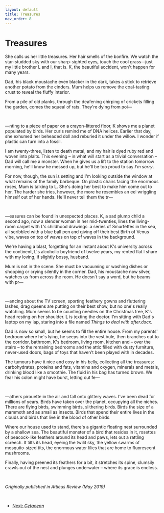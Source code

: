 ```yaml
---
layout: default
title: Treasures
nav_order: 8
---
```


# Treasures

She calls us her little treasures. Her hair smells of the bonfire. We watch the star-studded sky with our sharp-sighted eyes, touch the cool grass—just my little brother L and I, that is. K, the beautiful accident, won't happen for many years.

Dad, his black moustache even blacker in the dark, takes a stick to retrieve another potato from the cinders. Mum helps us remove the coal-tasting crust to reveal the fluffy interior.

From a pile of old planks, through the deafening chirping of crickets filling the garden, comes the squeal of rats. They're dying from poi—

<br/>

—nting to a piece of paper on a crayon-littered floor, K shows me a planet populated by birds. Her curls remind me of DNA helices. Earlier that day, she exhumed her beheaded doll and reburied it under the willow. I wonder if plastic can turn into a fossil.

I am twenty-three, listen to death metal, and my hair is dyed ruby red and woven into plaits. This evening – in what will start as a trivial conversation – Dad will call me a monster. When he gives us a lift to the station tomorrow morning, he'll know he messed up, but he'll be too proud to say *I'm sorry*.

For now, though, the sun is setting and I'm looking outside the window at what remains of the family barbeque. On plastic chairs facing the enormous roses, Mum is talking to L. She's doing her best to make him come out to her. The harder she tries, however, the more he resembles an eel wriggling himself out of her hands. He'll never tell them the tr—

<br/>

—easures can be found in unexpected places. K, a sad plump child a second ago, now a slender woman in her mid-twenties, lines the living-room carpet with L's childhood drawings: a series of Smurfettes in the sea, all scribbled with a blue ball pen and giving off their best Birth of Venus vibe, waves on top of waves on top of waves in the background.

We're having a blast, forgetting for an instant about K's university across the continent, L's alcoholic boyfriend of twelve years, my rented flat I share with my loving, if slightly bossy, husband.

Mum is not in the scene. She must be vacuuming or washing dishes or shopping or crying silently in the corner. Dad, his moustache now silver, watches us from across the room. He doesn't say a word, but he beams with pr—

<br/>

—ancing about the TV screen, sporting feathery gowns and fluttering lashes, drag queens are putting on their best show, but no one's really watching. Mum seems to be counting needles on the Christmas tree, K's head resting on her shoulder. L is texting the doctor. I'm sitting with Dad's laptop on my lap, staring into a file named *Things to deal with after.docx*.

Dad is now so small, but he seems to fill the entire house. From my parents' bedroom where he's lying, he seeps into the vestibule, then branches out to the corridor, bathroom, K's bedroom, living room, kitchen and – over the stairs – to the remaining bedrooms and the attic filled with dusty furniture, never-used doors, bags of toys that haven't been played with in decades.

The tumours have it nice and cosy in his belly, collecting all the treasures: carbohydrates, proteins and fats, vitamins and oxygen, minerals and metals, drinking blood like a smoothie. The fluid in his bag has turned brown. We fear his colon might have burst, letting out fe—

<br/>

—athers pirouette in the air and fall onto glittery waves. I've been dead for millions of years. Birds have taken over the planet, occupying all the niches. There are flying birds, swimming birds, slithering birds. Birds the size of a mammoth and as small as insects. Birds that spend their entire lives in the clouds and birds that live in the blood of other birds.

Where our house used to stand, there's a gigantic floating nest surrounded by a shallow sea. The beautiful monster of a bird that resides in it, rosettes of peacock-like feathers around its head and paws, lets out a rattling screech. It tilts its head, eyeing the twilit sky, the yellow swarms of mosquito-sized tits, the enormous water lilies that are home to fluorescent mushrooms.

Finally, having preened its feathers for a bit, it stretches its spine, clumsily crawls out of the nest and plunges underwater – where its grace is endless.

<br/>

*Originally published in Atticus Review (May 2019)*

<br/>

- [Next: *Cetacean*](cetacean.md)

